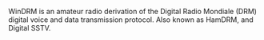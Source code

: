 WinDRM is an amateur radio derivation of the Digital Radio Mondiale (DRM) digital voice and data transmission protocol. Also known as HamDRM, and Digital SSTV.